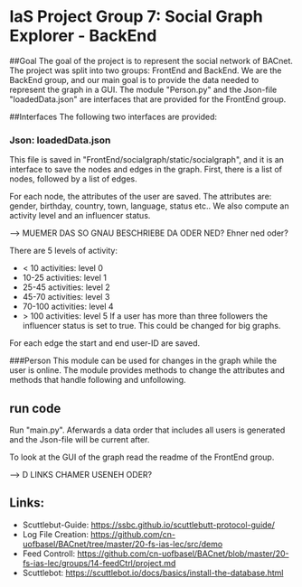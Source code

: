 # IaS Project Group 7: Social Graph Explorer - BackEnd

##Goal
The goal of the project is to represent the social network of BACnet. 
The project was split into two groups: FrontEnd and BackEnd.
We are the BackEnd group, and our main goal is to provide the data needed to represent the graph in a GUI. 
The module "Person.py" and the Json-file "loadedData.json" are interfaces that are provided for the FrontEnd group.

##Interfaces
The following two interfaces are provided:
### Json: loadedData.json
This file is saved in "FrontEnd/socialgraph/static/socialgraph", and it is an interface to save the nodes and edges in the graph. 
First, there is a list of nodes, followed by a list of edges. 

For each node, the attributes of the user are saved. 
The attributes are: gender, birthday, country, town, language, status etc.. We also compute an activity level and an influencer status.

--> MUEMER DAS SO GNAU BESCHRIEBE DA ODER NED? Ehner ned oder?

There are 5 levels of activity: 
* < 10 activities: level 0
* 10-25 activities: level 1
* 25-45 activities: level 2
* 45-70 activities: level 3
* 70-100 activities: level 4
* \> 100 activities: level 5
If a user has more than three followers the influencer status is set to true. This could be changed for big graphs. 
  
For each edge the start and end user-ID are saved.

###Person
This module can be used for changes in the graph while the user is online. The module provides methods to 
change the attributes and methods that handle following and unfollowing. 

## run code
Run "main.py".
Aferwards a data order that includes all users is generated and the Json-file will be current after.
  
To look at the GUI of the graph read the readme of the FrontEnd group.

--> D LINKS CHAMER USENEH ODER?
## Links:
- Scuttlebut-Guide: https://ssbc.github.io/scuttlebutt-protocol-guide/
- Log File Creation: https://github.com/cn-uofbasel/BACnet/tree/master/20-fs-ias-lec/src/demo
- Feed Controll: https://github.com/cn-uofbasel/BACnet/blob/master/20-fs-ias-lec/groups/14-feedCtrl/project.md
- Scuttlebot: https://scuttlebot.io/docs/basics/install-the-database.html